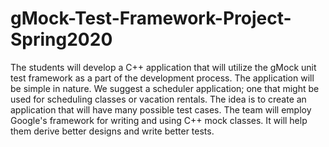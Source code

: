 # gMock-Test-Framework-Project-Spring2020
The students will develop a C++ application that will utilize the gMock unit test framework as a part of the development process. The application will be simple in nature. We suggest a scheduler application; one that might be used for scheduling classes or vacation rentals. The idea is to create an application that will have many possible test cases. The team will employ Google's framework for writing and using C++ mock classes. It will help them derive better designs and write better tests.
